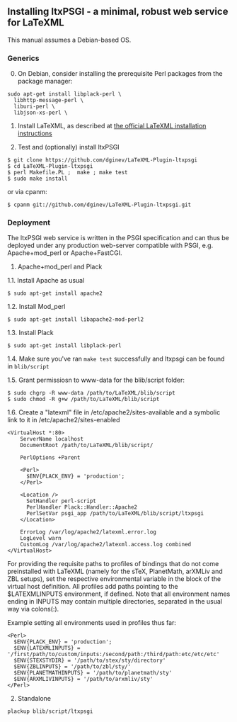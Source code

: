 ## Installing ltxPSGI - a minimal, robust web service for LaTeXML

This manual assumes a Debian-based OS.

### Generics

0. On Debian, consider installing the prerequisite Perl packages from the package manager:
```
sudo apt-get install libplack-perl \ 
  libhttp-message-perl \
  liburi-perl \
  libjson-xs-perl \
```

1. Install LaTeXML, as described at [the official LaTeXML installation instructions](http://dlmf.nist.gov/LaTeXML/get.html)

2. Test and (optionally) install ltxPSGI

  ```
  $ git clone https://github.com/dginev/LaTeXML-Plugin-ltxpsgi
  $ cd LaTeXML-Plugin-ltxpsgi
  $ perl Makefile.PL ;  make ; make test
  $ sudo make install
  ```

or via cpanm:
  ```
  $ cpanm git://github.com/dginev/LaTeXML-Plugin-ltxpsgi.git
  ```

### Deployment

The ltxPSGI web service is written in the PSGI specification and can thus
be deployed under any production web-server compatible with PSGI,
 e.g. Apache+mod_perl or Apache+FastCGI.

1. Apache+mod_perl and Plack

  1.1. Install Apache as usual
 
  ```
  $ sudo apt-get install apache2
  ```

  1.2. Install Mod_perl 
  
  ```
  $ sudo apt-get install libapache2-mod-perl2
  ```

  1.3. Install Plack
   
  ```
  $ sudo apt-get install libplack-perl
  ```

  1.4. Make sure you've ran ```make test``` successfully and 
  ltxpsgi can be found in ```blib/script```

  1.5. Grant permissiosn to www-data for the blib/script folder:
  
  ```
  $ sudo chgrp -R www-data /path/to/LaTeXML/blib/script
  $ sudo chmod -R g+w /path/to/LaTeXML/blib/script
  ```

  1.6. Create a "latexml" file in /etc/apache2/sites-available and
  a symbolic link to it in /etc/apache2/sites-enabled

  ```
  <VirtualHost *:80>
      ServerName localhost 
      DocumentRoot /path/to/LaTeXML/blib/script/

      PerlOptions +Parent
                                                                
      <Perl>
        $ENV{PLACK_ENV} = 'production';
      </Perl>

      <Location />
        SetHandler perl-script
        PerlHandler Plack::Handler::Apache2
        PerlSetVar psgi_app /path/to/LaTeXML/blib/script/ltxpsgi
      </Location>

      ErrorLog /var/log/apache2/latexml.error.log
      LogLevel warn
      CustomLog /var/log/apache2/latexml.access.log combined
  </VirtualHost>
  ```

  For providing the requisite paths to profiles of bindings that do not come preinstalled with LaTeXML (namely for the sTeX, PlanetMath, arXMLiv and ZBL setups), set the respective environmental variable in the <Perl> block of the virtual host definition. All profiles add paths pointing to the $LATEXMLINPUTS environment, if defined. Note that all environment names ending in INPUTS may
  contain multiple directories, separated in the usual way via colons(:).

  Example setting all environments used in profiles thus far:
  
  ```
  <Perl>
    $ENV{PLACK_ENV} = 'production';
    $ENV{LATEXMLINPUTS} = '/first/path/to/custom/inputs:/second/path:/third/path:etc/etc/etc'
    $ENV{STEXSTYDIR} = '/path/to/stex/sty/directory'
    $ENV{ZBLINPUTS} = '/path/to/zbl/sty/'
    $ENV{PLANETMATHINPUTS} = '/path/to/planetmath/sty'
    $ENV{ARXMLIVINPUTS} = '/path/to/arxmliv/sty'
  </Perl>
  ```

2. Standalone

```
plackup blib/script/ltxpsgi
```
